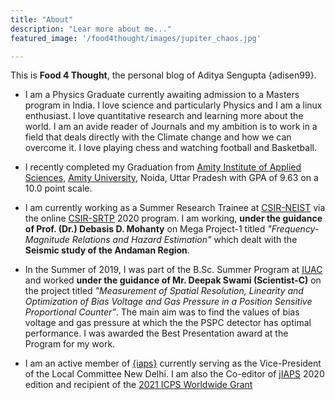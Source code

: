 ```yaml
---
title: "About"
description: "Lear more about me..."
featured_image: '/food4thought/images/jupiter_chaos.jpg'

---
```


This is **Food 4 Thought**, the personal blog of Aditya Sengupta {adisen99}.

- I am a Physics Graduate currently awaiting admission to a Masters program in India. I love science and particularly Physics and I am a linux enthusiast. I love quantitative research and learning more about the world. I am an avide reader of Journals and my ambition is to work in a field that deals directly with the Climate change and how we can overcome it. I love playing chess and watching football and Basketball.

- I recently completed my Graduation from [Amity Institute of Applied Sciences](https://amity.edu/aias), [Amity University](https://amity.edu), Noida, Uttar Pradesh with GPA of 9.63 on a 10.0 point scale.

- I am currently working as a Summer Research Trainee at [CSIR-NEIST](http://www.neist.res.in/) via the online [CSIR-SRTP](http://www.neist.res.in/srtp2020/) 2020 program. I am working, **under the guidance of Prof. (Dr.) Debasis D. Mohanty** on Mega Project-1 titled *"Frequency-Magnitude Relations and Hazard Estimation"* which dealt with the **Seismic study of the Andaman Region**.

- In the Summer of 2019, I was part of the B.Sc. Summer Program at [IUAC](https://www.iuac.res.in/) and worked **under the guidance of Mr. Deepak Swami (Scientist-C)** on the project titled *"Measurement of Spatial Resolution, Linearity and Optimization of Bias Voltage and Gas Pressure in a Position Sensitive Proportional Counter"*. The main aim was to find the values of bias voltage and gas pressure at which the the PSPC detector has optimal performance. I was awarded the Best Presentation award at the Program for my work.

- I am an active member of [{iaps}](https://iaps.info) currently serving as the Vice-President of the Local Committee New Delhi. I am also the Co-editor of [jIAPS](https://www.iaps.info/jiaps) 2020 edition and recipient of the [2021 ICPS Worldwide Grant](https://www.iaps.info/grants/icps-grant/)
